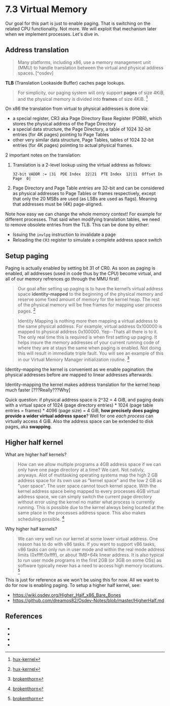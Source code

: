 # 7.3 Virtual Memory

Our goal for this part is just to enable paging. That is switching on the
related CPU functionality. Not more. We will exploit that mechanism later when
we implement processes. Let's dive in.

## Address translation

> Many platforms, including x86, use a memory management unit (MMU) to handle
> translation between the virtual and physical address spaces. [^osdev]

**TLB** (Translation Lookaside Buffer) caches page lookups.

> For simplicity, our paging system will only support **pages** of size 4KiB,
> and the physical memory is divided into **frames** of size
> 4KiB. [^hux-kernel]

On x86 the translation from virtual to physical addresses is done via:

- a special register, CR3 aka Page Directory Base Register (PDBR), which stores
  the physical address of the Page Directory
- a special data structure, the Page Directory, a table of 1024 32-bit
  entries (for 4K pages) pointing to Page Tables
- other very similar data structure, Page Tables, tables of 1024 32-bit
  entries (for 4K pages) poimting to actual physical frames.

2 important notes on the translation:

1. Translation is a 2-level lookup using the virtual address as follows:
   ```
   32-bit VADDR := |31  PDE Index  22|21  PTE Index  12|11  Offset In Page  0|
   ```
2. Page Directory and Page Table *entries* are 32-bit and can be considered as
   physical addresses to Page Tables or frames respectively, except that only
   the 20 MSBs are used (as LSBs are used as flags). Meaning that addresses
   must be (4K) page-aligned.

Note how easy we can change the whole memory context! For example for different
processes. That said when modifying translation tables, we need to remove
obsolete entries from the TLB. This can be done by either:

- Issuing the `invlpg` instruction to invalidate a page
- Reloading the `CR3` register to simulate a complete address space switch

## Setup paging

Paging is actually enabled by setting bit 31 of CR0. As soon as paging is
enabled, all addresses (used in code thus by the CPU) become virtual, and all
of our memory refrences go through the MMU first!

> Our goal after setting up paging is to have the kernel’s virtual address
> space **identity-mapped** to the beginning of the physical memory and reserve
> some fixed amount of memory for the kernel heap. The rest of the physical
> memory will be free frames for mapping user process pages. [^hux-kernel]

> Identity Mapping is nothing more then mapping a virtual address to the same
> physical address. For example, virtual address 0x100000 is mapped to physical
> address 0x100000. Yep--Thats all there is to it. The only real time this is
> required is when first setting up paging. It helps insure the memory
> addresses of your current running code of where they are at stays the same
> when paging is enabled. Not doing this will result in immediate triple
> fault. You will see an example of this in our Virtual Memory Manager
> initialization routine. [^brokenthorn]

Identity-mapping the kernel is convenient as we enable pagination: the physical
addresses before are mapped to linear addresses afterwards.

Identity-mapping the kernel makes address translation for the kernel heap much
faster [???Really???Why]

Quick question: if physical address space is 2^32 = 4 GiB, and paging deals
with a virtual space of 1024 (page directory entries) * 1024 (page table
entries = frames) * 4096 (page size) = 4 GiB, **how precisely does paging
provide a wider virtual address space**? Well for one *each process* can
virtually access 4 GiB. Also the address space can be extended to disk pages,
aka **swapping**.

## Higher half kernel

What are higher half kernels?

> How can we allow multiple programs a 4GB address space if we can only have
> one page directory at a time?  We cant. Not nativly, anyways. Alot of
> mutitasking operating systems map the high 2 GB address space for its own use
> as "kernel space" and the low 2 GB as "user space". The user space cannot
> touch kernel space. With the kernel address space being mapped to every
> processes 4GB virtual address space, we can simply switch the current page
> directory without error using the kernel no matter what process is currently
> running. This is possible due to the kernel always being located at the same
> place in the processes address space. This also makes scheduling
> possible. [^brokenthorn]

Why higher half kernels?

> We can very well run our kernel at some lower virtual address. One reason has
> to do with v86 tasks. If you want to support v86 tasks, v86 tasks can only
> run in user mode and within the real mode address limits (0xffff:0xffff), or
> about 1MB+64k linear address. It is also typical to run user mode programs in
> the first 2GB (or 3GB on some OSs) as software typically never has a need to
> access high memory locations. [^brokenthorn]

This is just for reference as we won't be using this for now. All we want to do
for now is enabling paging. To setup a higher half kernel, see:

- https://wiki.osdev.org/Higher_Half_x86_Bare_Bones
- https://github.com/dreamos82/Osdev-Notes/blob/master/HigherHalf.md

## References

- [^sos]: [sos](sos.enix.org/)
- [^hux-kernel]: [hux-kernel](https://github.com/josehu07/hux-kernel)
- [^nullprog]: We're very greatful to Chris Wellons for his amazing blog post
  on [How to build DOS COM files with
  GCC](https://nullprogram.com/blog/2014/12/09/) which made it explicit that we
  need to use the *address* of the linker variable!
- [^brokenthorn]: [brokenthorn](http://www.brokenthorn.com/Resources/OSDev18.html)
